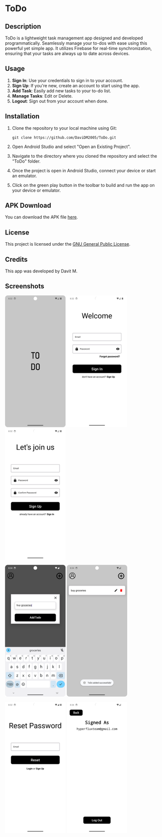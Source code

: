 # ToDo

## Description

ToDo is a lightweight task management app designed and developed programmatically. Seamlessly manage your to-dos with ease using this powerful yet simple app. It utilizes Firebase for real-time synchronization, ensuring that your tasks are always up to date across devices.

## Usage

1. **Sign In**: Use your credentials to sign in to your account.
2. **Sign Up**: If you're new, create an account to start using the app.
3. **Add Task**: Easily add new tasks to your to-do list.
4. **Manage Tasks**: Edit or Delete.
5. **Logout**: Sign out from your account when done.

## Installation

1. Clone the repository to your local machine using Git:
   ```
   git clone https://github.com/DaviDM2005/ToDo.git
   ```

2. Open Android Studio and select "Open an Existing Project".
3. Navigate to the directory where you cloned the repository and select the "ToDo" folder.
4. Once the project is open in Android Studio, connect your device or start an emulator.
5. Click on the green play button in the toolbar to build and run the app on your device or emulator.

## APK Download

You can download the APK file [here](https://drive.google.com/file/d/168X2WY4YdLgRPrQl-inxKXYR8wkOjiGM/view?usp=sharing).

## License

This project is licensed under the [GNU General Public License](LICENSE).

## Credits

This app was developed by Davit M.

## Screenshots

<img src="screenshots/splash.png" width="200"> <img src="screenshots/signin.png" width="200"> <img src="screenshots/signup.png" width="200">

<img src="screenshots/addtask.png" width="200"> <img src="screenshots/addedtodo.png" width="200">

<img src="screenshots/reset.png" width="200"> <img src="screenshots/logoutscreen.png" width="200">
```
